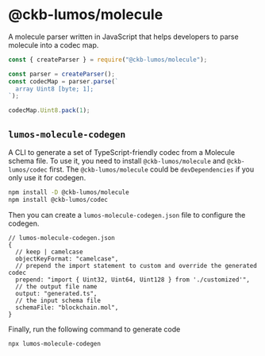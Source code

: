 # @ckb-lumos/molecule

A molecule parser written in JavaScript that helps developers to parse molecule into a codec map.

```js
const { createParser } = require("@ckb-lumos/molecule");

const parser = createParser();
const codecMap = parser.parse(`
  array Uint8 [byte; 1];
`);

codecMap.Uint8.pack(1);
```

## `lumos-molecule-codegen`

A CLI to generate a set of TypeScript-friendly codec from a Molecule schema file.
To use it, you need to install `@ckb-lumos/molecule` and `@ckb-lumos/codec` first. The `@ckb-lumos/molecule` could be `devDependencies` if you only use it for codegen.

```sh
npm install -D @ckb-lumos/molecule
npm install @ckb-lumos/codec
```

Then you can create a `lumos-molecule-codegen.json` file to configure the codegen.

```json5
// lumos-molecule-codegen.json
{
  // keep | camelcase
  objectKeyFormat: "camelcase",
  // prepend the import statement to custom and override the generated codec
  prepend: "import { Uint32, Uint64, Uint128 } from './customized'",
  // the output file name
  output: "generated.ts",
  // the input schema file
  schemaFile: "blockchain.mol",
}
```

Finally, run the following command to generate code

```sh
npx lumos-molecule-codegen
```
